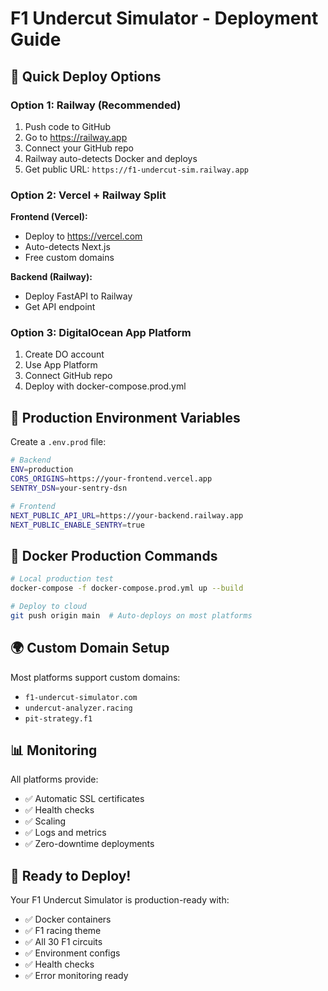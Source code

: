 # F1 Undercut Simulator - Deployment Guide

## 🚀 Quick Deploy Options

### Option 1: Railway (Recommended)

1. Push code to GitHub
2. Go to https://railway.app
3. Connect your GitHub repo
4. Railway auto-detects Docker and deploys
5. Get public URL: `https://f1-undercut-sim.railway.app`

### Option 2: Vercel + Railway Split

**Frontend (Vercel):**

- Deploy to https://vercel.com
- Auto-detects Next.js
- Free custom domains

**Backend (Railway):**

- Deploy FastAPI to Railway
- Get API endpoint

### Option 3: DigitalOcean App Platform

1. Create DO account
2. Use App Platform
3. Connect GitHub repo
4. Deploy with docker-compose.prod.yml

## 🔧 Production Environment Variables

Create a `.env.prod` file:

```bash
# Backend
ENV=production
CORS_ORIGINS=https://your-frontend.vercel.app
SENTRY_DSN=your-sentry-dsn

# Frontend
NEXT_PUBLIC_API_URL=https://your-backend.railway.app
NEXT_PUBLIC_ENABLE_SENTRY=true
```

## 🐳 Docker Production Commands

```bash
# Local production test
docker-compose -f docker-compose.prod.yml up --build

# Deploy to cloud
git push origin main  # Auto-deploys on most platforms
```

## 🌍 Custom Domain Setup

Most platforms support custom domains:

- `f1-undercut-simulator.com`
- `undercut-analyzer.racing`
- `pit-strategy.f1`

## 📊 Monitoring

All platforms provide:

- ✅ Automatic SSL certificates
- ✅ Health checks
- ✅ Scaling
- ✅ Logs and metrics
- ✅ Zero-downtime deployments

## 🏁 Ready to Deploy!

Your F1 Undercut Simulator is production-ready with:

- ✅ Docker containers
- ✅ F1 racing theme
- ✅ All 30 F1 circuits
- ✅ Environment configs
- ✅ Health checks
- ✅ Error monitoring ready
